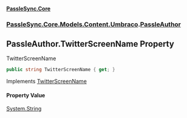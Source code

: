 #### [PassleSync.Core](index.md 'index')
### [PassleSync.Core.Models.Content.Umbraco](PassleSync.Core.Models.Content.Umbraco.md 'PassleSync.Core.Models.Content.Umbraco').[PassleAuthor](PassleSync.Core.Models.Content.Umbraco.PassleAuthor.md 'PassleSync.Core.Models.Content.Umbraco.PassleAuthor')

## PassleAuthor.TwitterScreenName Property

TwitterScreenName

```csharp
public string TwitterScreenName { get; }
```

Implements [TwitterScreenName](https://docs.microsoft.com/en-us/dotnet/api/PassleSync.Core.API.Models.IBasicAuthorDetails.TwitterScreenName 'PassleSync.Core.API.Models.IBasicAuthorDetails.TwitterScreenName')

#### Property Value
[System.String](https://docs.microsoft.com/en-us/dotnet/api/System.String 'System.String')